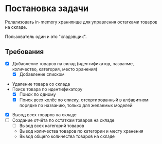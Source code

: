 # Постановка задачи

Релализовать in-memory хранилище для управления остатками товаров на складе.

Пользователь один и это "кладовщик".

## Требования

- [x] Добавление товаров на склад (идентификатор, названме, количество, категория, место хранения)
  - [x] Добавление списком
- Удаление товара со склада
- Поиск товара по идентификатору
  - [x] Поиск по одному
  - [X] Поиск всех колёс по списку, отсортированный в алфавитном порядке по названию, только для желаемых моделей
- [X] Вывод всех товаров на складе
- [ ] Создание отчёта по остаткам товаров на складе
  - [ ] Вывод всех категорий товаров
  - Вывод количества товаров по категории и месту хранения
  - Вывод общего количества товаров на складе